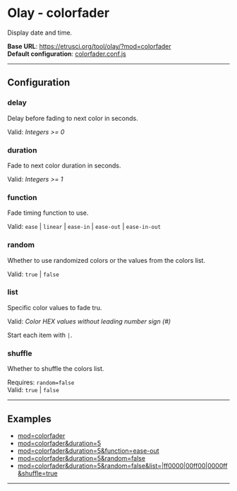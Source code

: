 # Olay - colorfader

Display date and time.

**Base URL**: <https://etrusci.org/tool/olay/?mod=colorfader>  
**Default configuration**: [colorfader.conf.js](./colorfader.conf.js)

---

## Configuration

### delay

Delay before fading to next color in seconds.

Valid: *Integers >= 0*

### duration

Fade to next color duration in seconds.

Valid: *Integers >= 1*

### function

Fade timing function to use.

Valid: `ease` | `linear` | `ease-in` | `ease-out` | `ease-in-out`

### random

Whether to use randomized colors or the values from the colors list.

Valid: `true` | `false`

### list

Specific color values to fade tru.

Valid: *Color HEX values without leading number sign (#)*

Start each item with `|`.

### shuffle

Whether to shuffle the colors list.

Requires: `random=false`  
Valid: `true` | `false`

---

## Examples

- [mod=colorfader](https://etrusci.org/tool/olay/?mod=colorfader)
- [mod=colorfader&duration=5](https://etrusci.org/tool/olay/?mod=colorfader&duration=5)
- [mod=colorfader&duration=5&function=ease-out](https://etrusci.org/tool/olay/?mod=colorfader&duration=5&function=ease-out)
- [mod=colorfader&duration=5&random=false](https://etrusci.org/tool/olay/?mod=colorfader&duration=5&random=false)
- [mod=colorfader&duration=5&random=false&list=|ff0000|00ff00|0000ff&shuffle=true](https://etrusci.org/tool/olay/?mod=colorfader&duration=5&random=false&list=|ff0000|00ff00|0000ff&shuffle=true)

---
